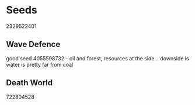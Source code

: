 # Seeds

2329522401

## Wave Defence

good seed 4055598732 - oil and forest, resources at the side... downside is water is pretty far from coal

## Death World

722804528